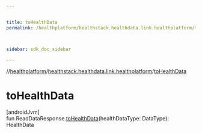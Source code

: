```yaml
---


title: toHealthData
permalink: /healthplatform/healthstack.healthdata.link.healthplatform/to-health-data.html



sidebar: sdk_doc_sidebar

---
```



//[healthplatform](/healthplatform.html)/[healthstack.healthdata.link.healthplatform](index.html)/[toHealthData](to-health-data.html)



# toHealthData



[androidJvm]\
fun ReadDataResponse.[toHealthData](to-health-data.html)(healthDataType: DataType): HealthData






